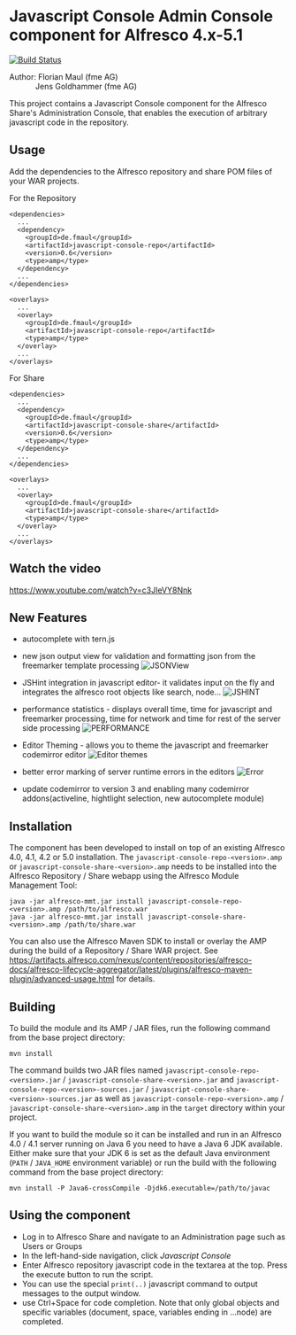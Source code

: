 Javascript Console Admin Console component for Alfresco 4.x-5.1
===============================================================
[![Build Status](https://travis-ci.org/ecm4u/js-console.svg?branch=master)](https://travis-ci.org/ecm4u/js-console)

Author: Florian Maul (fme AG)  
&nbsp;&nbsp;&nbsp;&nbsp;&nbsp;&nbsp;&nbsp;&nbsp;&nbsp;&nbsp;&nbsp;&nbsp;Jens Goldhammer (fme AG)

This project contains a Javascript Console component for the Alfresco Share's
Administration Console, that enables the execution of arbitrary javascript code
in the repository.


Usage
--------
Add the dependencies to the Alfresco repository and share POM files of your WAR projects.

For the Repository

    <dependencies>
      ...
      <dependency>
        <groupId>de.fmaul</groupId>
        <artifactId>javascript-console-repo</artifactId>
        <version>0.6</version>
        <type>amp</type>
      </dependency>
      ...
    </dependencies>

    <overlays>
      ...
      <overlay>
        <groupId>de.fmaul</groupId>
        <artifactId>javascript-console-repo</artifactId>
        <type>amp</type>
      </overlay>
      ...
    </overlays>

For Share

    <dependencies>
      ...
      <dependency>
        <groupId>de.fmaul</groupId>
        <artifactId>javascript-console-share</artifactId>
        <version>0.6</version>
        <type>amp</type>
      </dependency>
      ...
    </dependencies>

    <overlays>
      ...
      <overlay>
        <groupId>de.fmaul</groupId>
        <artifactId>javascript-console-share</artifactId>
        <type>amp</type>
      </overlay>
      ...
    </overlays>

Watch the video
--------

https://www.youtube.com/watch?v=c3JIeVY8Nnk

New Features
--------

+ autocomplete with tern.js

+ new json output view for validation and formatting json from the freemarker template processing
![JSONView](https://raw.github.com/jgoldhammer/js-console/master/javascript-console-share/screenshots/json_output_view.png)

+ JSHint integration in javascript editor- it validates input on the fly and integrates the alfresco root objects like search, node...
![JSHINT](https://raw.github.com/jgoldhammer/js-console/master/javascript-console-share/screenshots/jshint_live_integration.png)

+ performance statistics - displays overall time, time for javascript and freemarker processing, time for network and time for rest of the server side processing
![PERFORMANCE](https://raw.github.com/jgoldhammer/js-console/master/javascript-console-share/screenshots/performance_stats.png)

+ Editor Theming - allows you to theme the javascript and freemarker codemirror editor
![Editor themes](https://raw.github.com/jgoldhammer/js-console/master/javascript-console-share/screenshots/editor_themes.png)

+ better error marking of server runtime errors in the editors
![Error](https://raw.github.com/jgoldhammer/js-console/master/javascript-console-share/screenshots/js_error_detection_and_marking.png)

+ update codemirror to version 3 and enabling many codemirror addons(activeline, hightlight selection, new autocomplete module)


Installation
------------

The component has been developed to install on top of an existing Alfresco
4.0, 4.1, 4.2 or 5.0 installation. The `javascript-console-repo-<version>.amp` or
`javascript-console-share-<version>.amp` needs to be installed into the Alfresco
Repository / Share webapp using the Alfresco Module Management Tool:

    java -jar alfresco-mmt.jar install javascript-console-repo-<version>.amp /path/to/alfresco.war
    java -jar alfresco-mmt.jar install javascript-console-share-<version>.amp /path/to/share.war

You can also use the Alfresco Maven SDK to install or overlay the AMP during the build of a
Repository / Share WAR project. See https://artifacts.alfresco.com/nexus/content/repositories/alfresco-docs/alfresco-lifecycle-aggregator/latest/plugins/alfresco-maven-plugin/advanced-usage.html
for details.


Building
--------

To build the module and its AMP / JAR files, run the following command from the base
project directory:

    mvn install

The command builds two JAR files named `javascript-console-repo-<version>.jar` /
`javascript-console-share-<version>.jar` and `javascript-console-repo-<version>-sources.jar` /
`javascript-console-share-<version>-sources.jar` as well as `javascript-console-repo-<version>.amp` /
`javascript-console-share-<version>.amp` in the `target` directory within your project.

If you want to build the module so it can be installed and run in an Alfresco 4.0 / 4.1 server
running on Java 6 you need to have a Java 6 JDK available. Either make sure that your JDK 6 is set
as the default Java environment (`PATH` / `JAVA_HOME` environment variable) or run the build with the
following command from the base project directory:

    mvn install -P Java6-crossCompile -Djdk6.executable=/path/to/javac


Using the component
-------------------

- Log in to Alfresco Share and navigate to an Administration page such as Users
  or Groups
- In the left-hand-side navigation, click *Javascript Console*
- Enter Alfresco repository javascript code in the textarea at the top. Press
  the execute button to run the script.
- You can use the special `print(..)` javascript command to output messages to
  the output window.
- use Ctrl+Space for code completion. Note that only global objects and specific
  variables (document, space, variables ending in ...node) are completed.
